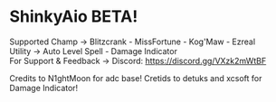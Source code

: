 # ShinkyAio BETA!
Supported Champ -> Blitzcrank - MissFortune - Kog'Maw - Ezreal </br>
Utility -> Auto Level Spell - Damage Indicator </br>
For Support & Feedback -> Discord: https://discord.gg/VXzk2mWtBF

Credits to N1ghtMoon for adc base!
Cretids to detuks and xcsoft for Damage Indicator!
